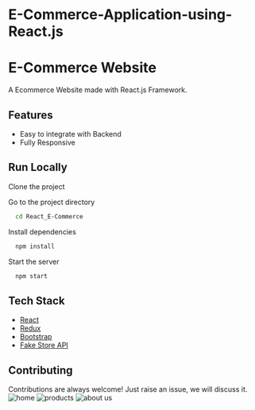 # E-Commerce-Application-using-React.js
# E-Commerce Website

A Ecommerce Website made with React.js Framework.


## Features

- Easy to integrate with Backend
- Fully Responsive


## Run Locally

Clone the project

Go to the project directory

```bash
  cd React_E-Commerce
```

Install dependencies

```bash
  npm install
```

Start the server

```bash
  npm start
```



## Tech Stack

* [React](https://reactjs.org/)
* [Redux](https://redux.js.org/)
* [Bootstrap](https://getbootstrap.com/)
* [Fake Store API](https://fakestoreapi.com/)

## Contributing

Contributions are always welcome!
Just raise an issue, we will discuss it.
![home](https://github.com/NatarajAdithya/E-Commerce-Application-using-React.js/assets/81796579/7b64ceb2-5dfa-4d15-9466-77794ad440b1)
![products](https://github.com/NatarajAdithya/E-Commerce-Application-using-React.js/assets/81796579/a80a13e6-838f-4d79-a1cf-701c7b815d6e)
![about us](https://github.com/NatarajAdithya/E-Commerce-Application-using-React.js/assets/81796579/5def638d-0846-4eef-85c6-19dbc44ef2c0)




